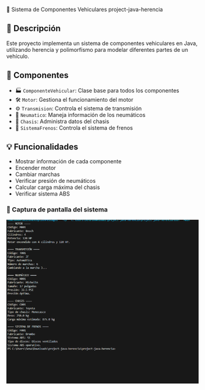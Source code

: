  🚗 Sistema de Componentes Vehiculares
 project-java-herencia

## 📝 Descripción
Este proyecto implementa un sistema de componentes vehiculares en Java, utilizando herencia y polimorfismo para modelar diferentes partes de un vehículo.

## 🔧 Componentes
- 🏭 `ComponenteVehicular`: Clase base para todos los componentes
- 🛠️ `Motor`: Gestiona el funcionamiento del motor
- ⚙️ `Transmision`: Controla el sistema de transmisión
- 🛞 `Neumatico`: Maneja información de los neumáticos
- 🧱 `Chasis`: Administra datos del chasis
- 🛑 `SistemaFrenos`: Controla el sistema de frenos

## 💡 Funcionalidades
- Mostrar información de cada componente
- Encender motor
- Cambiar marchas
- Verificar presión de neumáticos
- Calcular carga máxima del chasis
- Verificar sistema ABS

### 📸 Captura de pantalla del sistema

![alt text](image.png)
